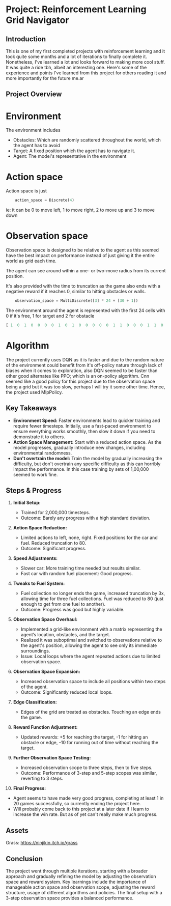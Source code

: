 # Project: Reinforcement Learning Grid Navigator

## Introduction

This is one of my first completed projects with reinforcement learning and it took quite some months and a lot of iterations to finally complete it. Nonetheless, I've learned a lot and looks forward to making more cool stuff. It was quite a ride tbh, albeit an interesting one. Here's some of the experience and points I've learned from this project for others reading it and more importantly for the future me.ar

## Project Overview

# Environment

The environment includes

- Obstacles: Which are randomly scattered throughout the world, which the agent has to avoid
- Target: A fixed position which the agent has to navigate it.
- Agent: The model's representative in the environment

# Action space

Action space is just

```py
    action_space = Discrete(4)
```

ie: it can be 0 to move left, 1 to move right, 2 to move up and 3 to move down

# Observation space

Observation space is designed to be relative to the agent as this seemed have the best impact on performance instead of just giving it the entire world as grid each time.

The agent can see around within a one- or two-move radius from its current position.

It's also provided with the time to truncation as the game also ends with a negative reward if it reaches 0, similar to hitting obstacles or walls.

```py
    observation_space = MultiDiscrete([3] * 24 + [30 + 1])
```

The environment around the agent is represented with the first 24 cells with 0 if it's free, 1 for target and 2 for obstacle 

```py
[ 1  0  1  0  0  0  0  1  0  1  0  0  0  0  0  1  1  0  0  0  1  1  0  0 25]
```

# Algorithm

The project currently uses DQN as it is faster and due to the random nature of the environment could benefit from it's off-policy nature through lack of biases when it comes to exploration, also DQN seemed to be faster than other good alternates like PPO; which is an on-policy algorithm. Cnn seemed like a good policy for this project due to the observation space being a grid but it was too slow, perhaps I will try it some other time. Hence, the project used MlpPolicy.

## Key Takeaways

- **Environment Speed:** Faster environments lead to quicker training and require fewer timesteps. Initially, use a fast-paced environment to ensure everything works smoothly, then slow it down if you need to demonstrate it to others.
- **Action Space Management:** Start with a reduced action space. As the model progresses, gradually introduce new changes, including environmental randomness.
- **Don't overtrain the model:** Train the model by gradually increasing the difficulty, but don't overtrain any specific difficulty as this can horribly impact the performance. In this case training by sets of 1,00,000 seemed to work fine.

## Steps & Progress

1. **Initial Setup:**

   - Trained for 2,000,000 timesteps.
   - Outcome: Barely any progress with a high standard deviation.

2. **Action Space Reduction:**

   - Limited actions to left, none, right. Fixed positions for the car and fuel. Reduced truncation to 80.
   - Outcome: Significant progress.

3. **Speed Adjustments:**

   - Slower car: More training time needed but results similar.
   - Fast car with random fuel placement: Good progress.

4. **Tweaks to Fuel System:**

   - Fuel collection no longer ends the game, increased truncation by 3x, allowing time for three fuel collections. Fuel was reduced to 80 (just enough to get from one fuel to another).
   - Outcome: Progress was good but highly variable.

5. **Observation Space Overhaul:**

   - Implemented a grid-like environment with a matrix representing the agent’s location, obstacles, and the target.
   - Realized it was suboptimal and switched to observations relative to the agent's position, allowing the agent to see only its immediate surroundings.
   - Issue: Local loops where the agent repeated actions due to limited observation space.

6. **Observation Space Expansion:**

   - Increased observation space to include all positions within two steps of the agent.
   - Outcome: Significantly reduced local loops.

7. **Edge Classification:**

   - Edges of the grid are treated as obstacles. Touching an edge ends the game.

8. **Reward Function Adjustment:**

   - Updated rewards: +5 for reaching the target, -1 for hitting an obstacle or edge, -10 for running out of time without reaching the target.

9. **Further Observation Space Testing:**

   - Increased observation scope to three steps, then to five steps.
   - Outcome: Performance of 3-step and 5-step scopes was similar, reverting to 3 steps.

10. **Final Progress:**

- Agent seems to have made very good progress, completing at least 1 in 20 games successfully, so currently ending the project here.
- Will probably come back to this project at a later date if I learn to increase the win rate. But as of yet can't really make much progress.

## Assets

Grass: https://ninjikin.itch.io/grass



## Conclusion

The project went through multiple iterations, starting with a broader approach and gradually refining the model by adjusting the observation space and reward system. Key learnings include the importance of manageable action space and observation scope, adjusting the reward structure, usage of different algorithms and policies. The final setup with a 3-step observation space provides a balanced performance.
